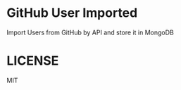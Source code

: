 GitHub User Imported
====================

Import Users from GitHub by API and store it in MongoDB

# LICENSE

MIT
